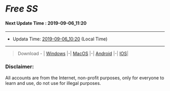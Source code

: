 
# *Free SS*

#### Next Update Time : 2019-09-06_11:20

---
* Updata Time: [2019-09-06_10:20](https://github.com/Geek-007/free-SS/blob/master/2019-09-06_10:20_FreeSS.txt) (Local Time)
---

> Download - | [Windows](https://github.com/shadowsocks/shadowsocks-windows/releases) |-| [MacOS](https://github.com/shadowsocks/shadowsocks-iOS/releases) |-| [Android](https://github.com/shadowsocks/shadowsocks-android/releases) |-| [IOS](https://itunes.apple.com/us/)|

### Disclaimer:
All accounts are from the Internet, non-profit purposes, only for everyone to learn and use, do not use for illegal purposes.
<br>
